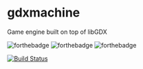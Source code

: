 # gdxmachine
Game engine built on top of libGDX

![forthebadge](https://forthebadge.com/images/badges/built-with-love.svg)
![forthebadge](https://forthebadge.com/images/badges/no-ragrets.svg)
![forthebadge](https://forthebadge.com/images/badges/gluten-free.svg)

[![Build Status](https://travis-ci.com/kalevski/gdxmachine.svg?branch=master)](https://travis-ci.com/kalevski/gdxmachine)